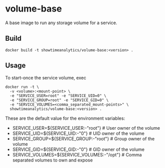 volume-base
=============

A base image to run any storage volume for a service. 

## Build

```
docker build -t showtimeanalytics/volume-base:<version> .
```

## Usage

To start-once the service volume, exec

```
docker run -t \
  -v <volume>:<mount-point> \
  -e "SERVICE_USER=root" -e "SERVICE_UID=0" \
  -e "SERVICE_GROUP=root" -e "SERVICE_GID=0" \
  -e "SERVICE_VOLUMES=<comma_separated_mount-points>" \
  showtimeanalytics/volume-base:<version> .
```

These are the default value for the environment variables:
- SERVICE_USER=${SERVICE_USER:-"root"}        # User owner of the volume
- SERVICE_UID=${SERVICE_UID:-"0"}             # UID owner of the volume
- SERVICE_GROUP=${SERVICE_GROUP:-"root"}      # Group owner of the volume
- SERVICE_GID=${SERVICE_GID:-"0"}             # GID owner of the volume
- SERVICE_VOLUMES=${SERVICE_VOLUMES:-"/opt"}  # Comma separated volumes to own and expose
